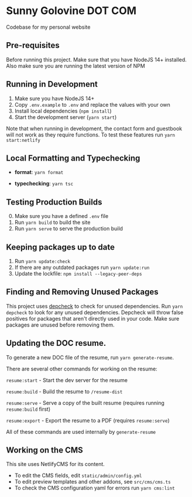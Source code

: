 # Sunny Golovine DOT COM

Codebase for my personal website

## Pre-requisites

Before running this project. Make sure that you have NodeJS 14+ installed. Also make sure you are running the latest version of NPM

## Running in Development

1. Make sure you have NodeJS 14+
2. Copy `.env.example` to `.env` and replace the values with your own
3. Install local dependencies (`npm install`)
4. Start the development server (`yarn start`)

Note that when running in development, the contact form and guestbook will not work as they require functions. To test these features run `yarn start:netlify`

## Local Formatting and Typechecking

- **format**: `yarn format`

- **typechecking**: `yarn tsc`

## Testing Production Builds

0. Make sure you have a defined `.env` file
1. Run `yarn build` to build the site
2. Run `yarn serve` to serve the production build

## Keeping packages up to date

1. Run `yarn update:check`
2. If there are any outdated packages run `yarn update:run`
3. Update the lockfile: `npm install --legacy-peer-deps`

## Finding and Removing Unused Packages

This project uses [depcheck](https://www.npmjs.com/package/depcheck) to check for unused dependencies. Run `yarn depcheck` to look for any unused dependencies. Depcheck will throw false positives for packages that aren't directly used in your code. Make sure packages are unused before removing them.

## Updating the DOC resume.

To generate a new DOC file of the resume, run `yarn generate-resume`.

There are several other commands for working on the resume:

`resume:start` - Start the dev server for the resume

`resume:build` - Build the resume to `/resume-dist`

`resume:serve` - Serve a copy of the built resume (requires running `resume:build` first)

`resume:export` - Export the resume to a PDF (requires `resume:serve`)

All of these commands are used internally by `generate-resume`

## Working on the CMS

This site uses NetlifyCMS for its content.

- To edit the CMS fields, edit `static/admin/config.yml`
- To edit preview templates and other addons, see `src/cms/cms.ts`
- To check the CMS configuration yaml for errors run `yarn cms:lint`
